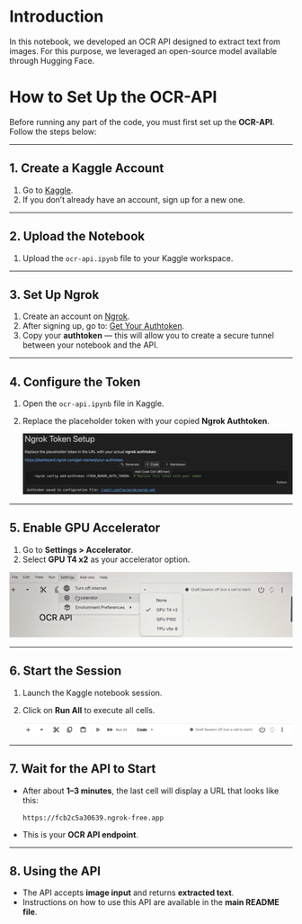 # Introduction

In this notebook, we developed an OCR API designed to extract text from images. For this purpose, we leveraged an open-source model available through Hugging Face.

# How to Set Up the OCR-API

Before running any part of the code, you must first set up the **OCR-API**. Follow the steps below:

---

## 1. Create a Kaggle Account

1. Go to [Kaggle](https://www.kaggle.com/).
2. If you don’t already have an account, sign up for a new one.

---

## 2. Upload the Notebook

1. Upload the `ocr-api.ipynb` file to your Kaggle workspace.

---

## 3. Set Up Ngrok

1. Create an account on [Ngrok](https://dashboard.ngrok.com/login).
2. After signing up, go to: [Get Your Authtoken](https://dashboard.ngrok.com/get-started/your-authtoken).
3. Copy your **authtoken** — this will allow you to create a secure tunnel between your notebook and the API.

---

## 4. Configure the Token

1. Open the `ocr-api.ipynb` file in Kaggle.
2. Replace the placeholder token with your copied **Ngrok Authtoken**.

   ![Token Placement](../src/image-2.png)

---

## 5. Enable GPU Accelerator

1. Go to **Settings > Accelerator**.
2. Select **GPU T4 x2** as your accelerator option.

![Notebook Running](../src/image.png)

---

## 6. Start the Session

1. Launch the Kaggle notebook session.
2. Click on **Run All** to execute all cells.

   ![Run All Button](../src/image-1.png)

---

## 7. Wait for the API to Start

* After about **1–3 minutes**, the last cell will display a URL that looks like this:

  ```
  https://fcb2c5a30639.ngrok-free.app
  ```
* This is your **OCR API endpoint**.

---

## 8. Using the API

* The API accepts **image input** and returns **extracted text**.
* Instructions on how to use this API are available in the **main README file**.


